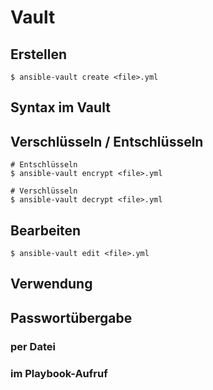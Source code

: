 # Vault

## Erstellen
```
$ ansible-vault create <file>.yml
```

## Syntax im Vault


## Verschlüsseln / Entschlüsseln
```
# Entschlüsseln
$ ansible-vault encrypt <file>.yml

# Verschlüsseln
$ ansible-vault decrypt <file>.yml
```

## Bearbeiten
```
$ ansible-vault edit <file>.yml
```

## Verwendung

## Passwortübergabe
### per Datei

### im Playbook-Aufruf
